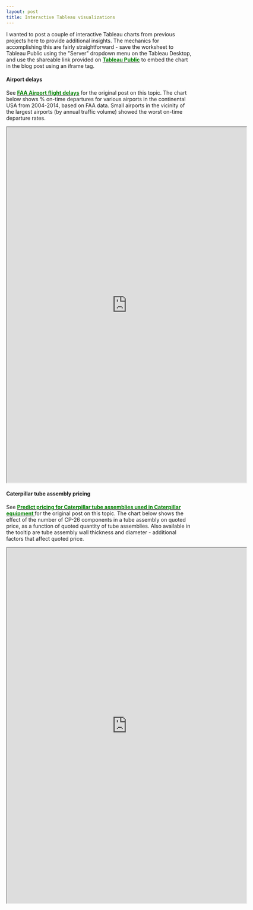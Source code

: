 ```yaml
---
layout: post
title: Interactive Tableau visualizations
---
```


I wanted to post a couple of interactive Tableau charts from previous projects here to provide additional insights. The mechanics for accomplishing this are fairly straightforward - save the worksheet to Tableau Public using the "Server" dropdown menu on the Tableau Desktop, and use the shareable link provided on <a href="https://public.tableau.com"><font color="008000"><b>Tableau Public</b></font></a> to embed the chart in the blog post using an iframe tag.

#### Airport delays

See <a href="https://karthik-33.github.io/FAA-flight-delays"><font color="008000"><b>FAA Airport flight delays</b></font></a> for the original post on this topic. The chart below shows % on-time departures for various airports in the continental USA from 2004-2014, based on FAA data. Small airports in the vicinity of the largest airports (by annual traffic volume) showed the worst on-time departure rates.

<iframe src="https://public.tableau.com/views/airport_delays/map_2014?:showVizHome=no&:embed=true" width="645" height="955"></iframe>

#### Caterpillar tube assembly pricing

See <a href="https://karthik-33.github.io/capstone"><font color="008000"><b>Predict pricing for Caterpillar tube assemblies used in Caterpillar equipment </b></font></a> for the original post on this topic. The chart below shows the effect of the number of CP-26 components in a tube assembly on quoted price, as a function of quoted quantity of tube assemblies. Also available in the tooltip are tube assembly wall thickness and diameter - additional factors that affect quoted price.

<iframe src="https://public.tableau.com/views/caterpillar_ta_cp26/cp?:embed=y&:display_count=yes" width="645" height="955"></iframe>

